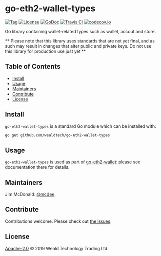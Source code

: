 # go-eth2-wallet-types

[![Tag](https://img.shields.io/github/tag/wealdtech/go-eth2-wallet-types.svg)](https://github.com/wealdtech/go-eth2-wallet-types/releases/)
[![License](https://img.shields.io/github/license/wealdtech/go-eth2-wallet-types.svg)](LICENSE)
[![GoDoc](https://godoc.org/github.com/wealdtech/go-eth2-wallet-types?status.svg)](https://godoc.org/github.com/wealdtech/go-eth2-wallet-types)
[![Travis CI](https://img.shields.io/travis/wealdtech/go-eth2-wallet-types.svg)](https://travis-ci.org/wealdtech/go-eth2-wallet-types)
[![codecov.io](https://img.shields.io/codecov/c/github/wealdtech/go-eth2-wallet-types.svg)](https://codecov.io/github/wealdtech/go-eth2-wallet-types)

Go library containing wallet-related types such as wallet, accout and store.

** Please note that this library uses standards that are not yet final, and as such may result in changes that alter public and private keys.  Do not use this library for production use just yet **

## Table of Contents

- [Install](#install)
- [Usage](#usage)
- [Maintainers](#maintainers)
- [Contribute](#contribute)
- [License](#license)

## Install

`go-eth2-wallet-types` is a standard Go module which can be installed with:

```sh
go get github.com/wealdtech/go-eth2-wallet-types
```

## Usage

`go-eth2-wallet-types` is used as part of [go-eth2-wallet](https://github.com/wealdtech/go-eth2-wallet/): please see documentation there for details.

## Maintainers

Jim McDonald: [@mcdee](https://github.com/mcdee).

## Contribute

Contributions welcome. Please check out [the issues](https://github.com/wealdtech/go-eth2-wallet-types/issues).

## License

[Apache-2.0](LICENSE) © 2019 Weald Technology Trading Ltd
